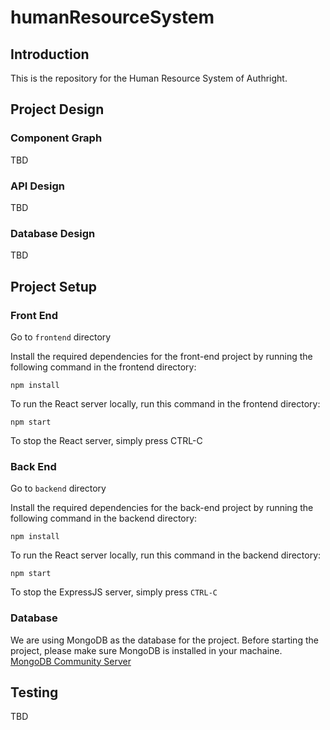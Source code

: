 # humanResourceSystem

## Introduction
This is the repository for the Human Resource System of Authright.

## Project Design

### Component Graph
TBD
### API Design
TBD
### Database Design
TBD

## Project Setup
### Front End
Go to `frontend` directory

Install the required dependencies for the front-end project by running the following command in the frontend directory:

`npm install`

To run the React server locally, run this command in the frontend directory:

`npm start`

To stop the React server, simply press CTRL-C
### Back End
Go to `backend` directory

Install the required dependencies for the back-end project by running the following command in the backend directory:

`npm install`

To run the React server locally, run this command in the backend directory:

`npm start`

To stop the ExpressJS server, simply press `CTRL-C`

### Database

We are using MongoDB as the database for the project. Before starting the project, please make sure MongoDB is installed in your machaine. [MongoDB Community Server](https://www.mongodb.com/try/download/community)

## Testing
TBD